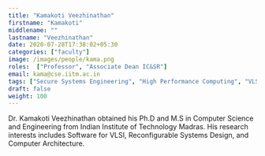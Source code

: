 ```yaml
---
title: "Kamakoti Veezhinathan"
firstname: "Kamakoti"
middlename: ""
lastname: "Veezhinathan"
date: 2020-07-28T17:38:02+05:30
categories: ["faculty"]
image: /images/people/kama.png
roles:  ["Professor", "Associate Dean IC&SR"]
email: kama@cse.iitm.ac.in
tags: ["Secure Systems Engineering", "High Performance Computing", "VLSI Design", "Computer Architecture"]
draft: false
weight: 100
---
```



Dr. Kamakoti Veezhinathan obtained his Ph.D and M.S in Computer Science and Engineering from Indian Institute of Technology Madras. His research interests includes Software for VLSI, Reconfigurable Systems Design, and Computer Architecture.